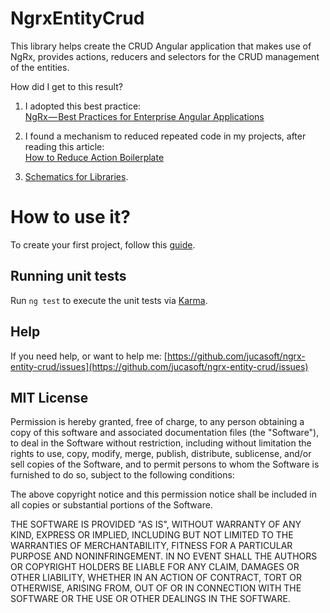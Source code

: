 # NgrxEntityCrud
This library helps create the CRUD Angular application that makes use of NgRx, provides actions, reducers and selectors for the CRUD management of the entities.

How did I get to this result?

1) I adopted this best practice:   
[NgRx — Best Practices for Enterprise Angular Applications](https://itnext.io/ngrx-best-practices-for-enterprise-angular-applications-6f00bcdf36d7)

2) I found a mechanism to reduced repeated code in my projects, after reading this article:   
[How to Reduce Action Boilerplate](https://redux.js.org/recipes/reducing-boilerplate)

3) [Schematics for Libraries](https://angular.io/guide/schematics-for-libraries).

# How to use it?
To create your first project, follow this [guide](https://github.com/jucasoft/ngrx-entity-crud-prime-ng-boilerplate).

## Running unit tests
Run `ng test` to execute the unit tests via [Karma](https://karma-runner.github.io).

## Help
If you need help, or want to help me: [https://github.com/jucasoft/ngrx-entity-crud/issues](https://github.com/jucasoft/ngrx-entity-crud/issues)

## MIT License

Permission is hereby granted, free of charge, to any person
obtaining a copy of this software and associated documentation
files (the "Software"), to deal in the Software without
restriction, including without limitation the rights to use,
copy, modify, merge, publish, distribute, sublicense, and/or sell
copies of the Software, and to permit persons to whom the
Software is furnished to do so, subject to the following
conditions:

The above copyright notice and this permission notice shall be
included in all copies or substantial portions of the Software.

THE SOFTWARE IS PROVIDED "AS IS", WITHOUT WARRANTY OF ANY KIND,
EXPRESS OR IMPLIED, INCLUDING BUT NOT LIMITED TO THE WARRANTIES
OF MERCHANTABILITY, FITNESS FOR A PARTICULAR PURPOSE AND
NONINFRINGEMENT. IN NO EVENT SHALL THE AUTHORS OR COPYRIGHT
HOLDERS BE LIABLE FOR ANY CLAIM, DAMAGES OR OTHER LIABILITY,
WHETHER IN AN ACTION OF CONTRACT, TORT OR OTHERWISE, ARISING
FROM, OUT OF OR IN CONNECTION WITH THE SOFTWARE OR THE USE OR
OTHER DEALINGS IN THE SOFTWARE.
